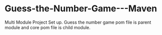 # Guess-the-Number-Game---Maven

Multi Module Project Set up.
Guess the number game pom file is parent module and core pom file is child module.
